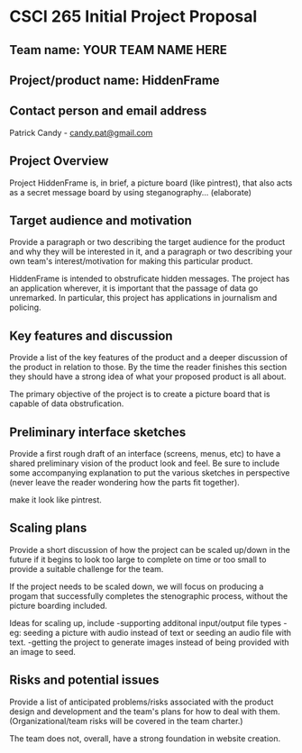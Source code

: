 
# CSCI 265 Initial Project Proposal

## Team name: YOUR TEAM NAME HERE

## Project/product name: HiddenFrame

## Contact person and email address
Patrick Candy - candy.pat@gmail.com

## Project Overview
Project HiddenFrame is, in brief, a picture board (like pintrest), that also acts as a secret message board by using steganography... (elaborate)

## Target audience and motivation
Provide a paragraph or two describing the target audience for the product and why they will be interested in it, and a paragraph or two describing your own team's interest/motivation for making this particular product.

HiddenFrame is intended to obstruficate hidden messages. The project has an application wherever, it is important that the passage of data go unremarked. In particular, this project has applications in journalism and policing.

## Key features and discussion
Provide a list of the key features of the product and a deeper discussion of the product in relation to those.  By the time the reader finishes this section they should have a strong idea of what your proposed product is all about.

The primary objective of the project is to create a picture board that is capable of data obstrufication. 

## Preliminary interface sketches

Provide a first rough draft of an interface (screens, menus, etc) to have a shared preliminary vision of the product look and feel.  Be sure to include some accompanying explanation to put the various sketches in perspective (never leave the reader wondering how the parts fit together).

make it look like pintrest.

## Scaling plans

Provide a short discussion of how the project can be scaled up/down in the future if it begins to look too large to complete on time or too small to provide a suitable challenge for the team.

If the project needs to be scaled down, we will focus on producing a progam that successfully completes the stenographic process, without the picture boarding included.

Ideas for scaling up, include 
    -supporting additonal input/output file types - eg: seeding a picture with audio instead of text or seeding an audio file with text.
    -getting the project to generate images instead of being provided with an image to seed.


## Risks and potential issues
Provide a list of anticipated problems/risks associated with the product design and development and the team's plans for how to deal with them.  (Organizational/team risks will be covered in the team charter.)

The team does not, overall, have a strong foundation in website creation.  

